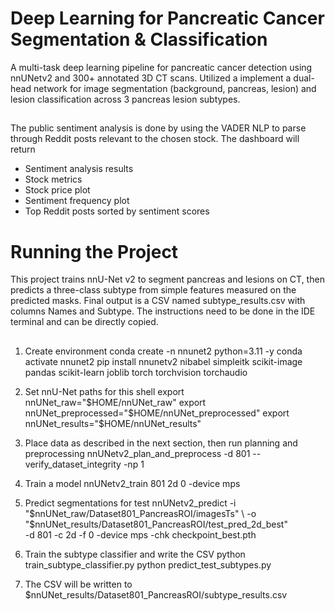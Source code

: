 

# Deep Learning for Pancreatic Cancer Segmentation & Classification 

A multi-task deep learning pipeline for pancreatic cancer detection using nnUNetv2 and 300+ annotated 3D CT scans. Utilized a implement a dual-head network for image segmentation (background, pancreas, lesion) and lesion classification across 3 pancreas lesion subtypes.
##
The public sentiment analysis is done by using the VADER NLP to parse through Reddit posts relevant to the chosen stock. The dashboard will return 

- Sentiment analysis results
- Stock metrics
- Stock price plot
- Sentiment frequency plot
- Top Reddit posts sorted by sentiment scores
##
# Running the Project 
This project trains nnU-Net v2 to segment pancreas and lesions on CT, then predicts a three-class subtype from simple features measured on the predicted masks. Final output is a CSV named subtype_results.csv with columns Names and Subtype. The instructions need to be done in the IDE terminal and can be directly copied. 
## 
1. Create environment
conda create -n nnunet2 python=3.11 -y
conda activate nnunet2
pip install nnunetv2 nibabel simpleitk scikit-image pandas scikit-learn joblib torch torchvision torchaudio

2. Set nnU-Net paths for this shell
export nnUNet_raw="$HOME/nnUNet_raw"
export nnUNet_preprocessed="$HOME/nnUNet_preprocessed"
export nnUNet_results="$HOME/nnUNet_results"

3. Place data as described in the next section, then run planning and preprocessing
nnUNetv2_plan_and_preprocess -d 801 --verify_dataset_integrity -np 1

4. Train a model
nnUNetv2_train 801 2d 0 -device mps

5. Predict segmentations for test
nnUNetv2_predict -i "$nnUNet_raw/Dataset801_PancreasROI/imagesTs" \
-o "$nnUNet_results/Dataset801_PancreasROI/test_pred_2d_best" \
-d 801 -c 2d -f 0 -device mps -chk checkpoint_best.pth

6. Train the subtype classifier and write the CSV
python train_subtype_classifier.py
python predict_test_subtypes.py

7. The CSV will be written to
$nnUNet_results/Dataset801_PancreasROI/subtype_results.csv

